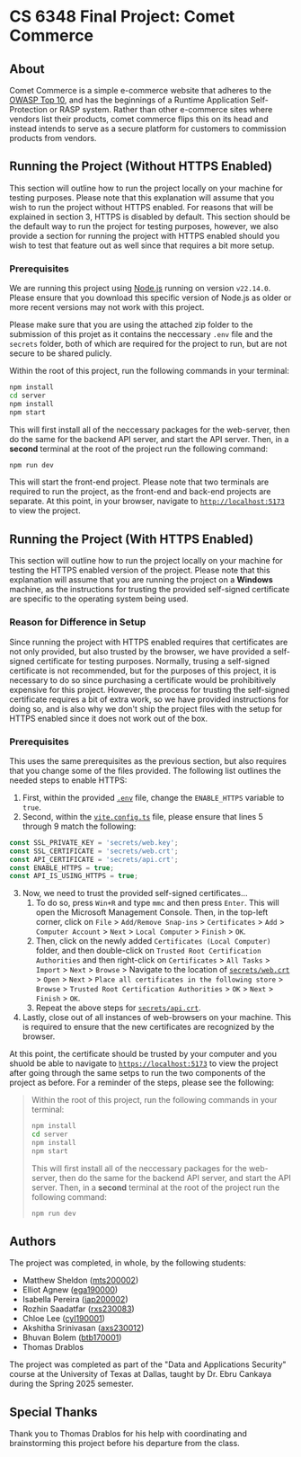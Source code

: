 # CS 6348 Final Project: Comet Commerce

## About
Comet Commerce is a simple e-commerce website that adheres to the [OWASP Top 10](https://owasp.org/Top10/), and has the beginnings of a Runtime Application Self-Protection or RASP system. Rather than other e-commerce sites where vendors list their products, comet commerce flips this on its head and instead intends to serve as a secure platform for customers to commission products from vendors.

## Running the Project (Without HTTPS Enabled)
This section will outline how to run the project locally on your machine for testing purposes. Please note that this explanation will assume that you wish to run the project without HTTPS enabled. For reasons that will be explained in section 3, HTTPS is disabled by default. This section should be the default way to run the project for testing purposes, however, we also provide a section for running the project with HTTPS enabled should you wish to test that feature out as well since that requires a bit more setup.

### Prerequisites
We are running this project using [Node.js](https://nodejs.org/en/download) running on version `v22.14.0`. Please ensure that you download this specific version of Node.js as older or more recent versions may not work with this project.

Please make sure that you are using the attached zip folder to the submission of this projet as it contains the neccessary `.env` file and the `secrets` folder, both of which are required for the project to run, but are not secure to be shared pulicly.

Within the root of this project, run the following commands in your terminal:
```cmd
npm install
cd server
npm install
npm start
```

This will first install all of the neccessary packages for the web-server, then do the same for the backend API server, and start the API server. Then, in a **second** terminal at the root of the project run the following command:
```cmd
npm run dev
```
This will start the front-end project. Please note that two terminals are required to run the project, as the front-end and back-end projects are separate. At this point, in your browser, navigate to [`http://localhost:5173`](http://localhost:5173) to view the project. 

## Running the Project (With HTTPS Enabled)
This section will outline how to run the project locally on your machine for testing the HTTPS enabled version of the project. Please note that this explanation will assume that you are running the project on a **Windows** machine, as the instructions for trusting the provided self-signed certificate are specific to the operating system being used.

### Reason for Difference in Setup
Since running the project with HTTPS enabled requires that certificates are not only provided, but also trusted by the browser, we have provided a self-signed certificate for testing purposes. Normally, trusing a self-signed certificate is not recommended, but for the purposes of this project, it is necessary to do so since purchasing a certificate would be prohibitively expensive for this project. However, the process for trusting the self-signed certificate requires a bit of extra work, so we have provided instructions for doing so, and is also why we don't ship the project files with the setup for HTTPS enabled since it does not work out of the box.

### Prerequisites
This uses the same prerequisites as the previous section, but also requires that you change some of the files provided. The following list outlines the needed steps to enable HTTPS:
1. First, within the provided [`.env`](/.env) file, change the `ENABLE_HTTPS` variable to `true`.
2. Second, within the [`vite.config.ts`](/vite.config.ts) file, please ensure that lines 5 through 9 match the following:
```ts
const SSL_PRIVATE_KEY = 'secrets/web.key';
const SSL_CERTIFICATE = 'secrets/web.crt';
const API_CERTIFICATE = 'secrets/api.crt';
const ENABLE_HTTPS = true;
const API_IS_USING_HTTPS = true;
```
3. Now, we need to trust the provided self-signed certificates...
    1. To do so, press `Win+R` and type `mmc` and then press `Enter`. This will open the Microsoft Management Console. Then, in the top-left corner, click on `File` > `Add/Remove Snap-ins` > `Certificates` > `Add` > `Computer Account` > `Next` > `Local Computer` > `Finish` > `OK`.
    2. Then, click on the newly added `Certificates (Local Computer)` folder, and then double-click on `Trusted Root Certification Authorities` and then right-click on `Certificates` > `All Tasks` > `Import` > `Next` > `Browse` > Navigate to the location of [`secrets/web.crt`](/secrets/web.crt) > `Open` > `Next` > `Place all certificates in the following store` > `Browse` > `Trusted Root Certification Authorities` > `OK` > `Next` > `Finish` > `OK`.
    3. Repeat the above steps for [`secrets/api.crt`](/secrets/api.crt).
4. Lastly, close out of all instances of web-browsers on your machine. This is required to ensure that the new certificates are recognized by the browser.

At this point, the certificate should be trusted by your computer and you shuold be able to navigate to [`https://localhost:5173`](https://localhost:5173) to view the project after going through the same setps to run the two components of the project as before. For a reminder of the steps, please see the following:

> Within the root of this project, run the following commands in your terminal:
> ```cmd
> npm install
> cd server
> npm install
> npm start
> ```
> 
> This will first install all of the neccessary packages for the web-server, then do the same for the backend API server, and start the API server. Then, in a **second** terminal at the root of the project run the following command:
> ```cmd
> npm run dev
> ```

## Authors
The project was completed, in whole, by the following students:
- Matthew Sheldon ([mts200002](mailto:mts200002@utdallas.edu)) 
- Elliot Agnew ([ega190000](mailto:ega190000@utdallas.edu))
- Isabella Pereira ([iap200002](mailto:iap200002@utdallas.edu))
- Rozhin Saadatfar ([rxs230083](mailto:rxs230083@utdallas.edu))
- Chloe Lee ([cyl190001](mailto:cyl190001@utdallas.edu))
- Akshitha Srinivasan ([axs230012](mailto:axs230012@utdallas.edu))
- Bhuvan Bolem ([btb170001](mailto:btb170001@utdallas.edu))
- Thomas Drablos

The project was completed as part of the "Data and Applications Security" course at the University of Texas at Dallas, taught by Dr. Ebru Cankaya during the Spring 2025 semester. 

## Special Thanks
Thank you to Thomas Drablos for his help with coordinating and brainstorming this project before his departure from the class. 